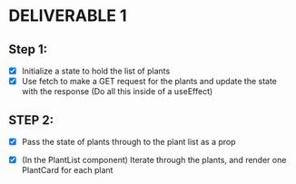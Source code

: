 # DELIVERABLE 1

## Step 1:
  - [x] Initialize a state to hold the list of plants
  - [x] Use fetch to make a GET request for the plants and update the state with the response
        (Do all this inside of a useEffect)
## STEP 2:
  - [x] Pass the state of plants through to the plant list as a prop
  - [x] (In the PlantList component) Iterate through the plants, and render one PlantCard for each plant


